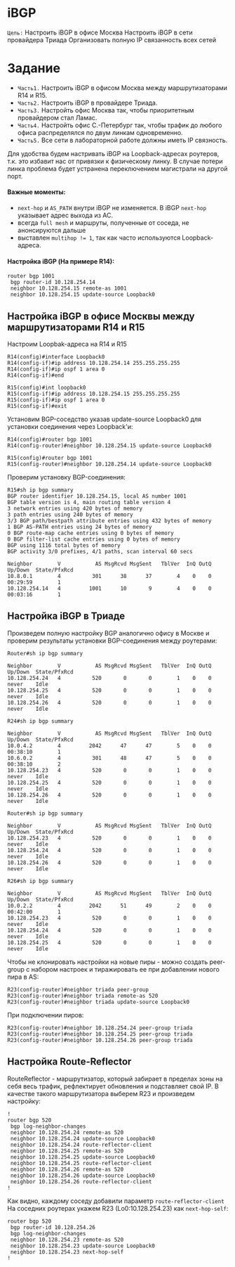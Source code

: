 # iBGP
`Цель:`
Настроить iBGP в офисе Москва
Настроить iBGP в сети провайдера Триада
Организовать полную IP связанность всех сетей

# Задание
- `Часть1.` Настроить iBGP в офисом Москва между маршрутизаторами R14 и R15.
- `Часть2.` Настроить iBGP в провайдере Триада.
- `Часть3.` Настройть офис Москва так, чтобы приоритетным провайдером стал Ламас.
- `Часть4.` Настройть офис С.-Петербург так, чтобы трафик до любого офиса распределялся по двум линкам одновременно.
- `Часть5.` Все сети в лабораторной работе должны иметь IP связность.


Для удобства будем настривать iBGP на Loopback-адресах роутеров, т.к. это избавит нас от привязки к физическому линку. В случае потери линка проблема будет устранена переключением магистрали на другой порт.
#### Важные моменты:
- `next-hop` и `AS_PATH` внутри iBGP не изменяется. В iBGP `next-hop` указывает адрес выхода из АС.  
- всегда `full mesh` и маршруты, полученные от соседа, не анонсируются дальше  
- выставлен `multihop != 1`, так как часто используются Loopback-адреса.  

#### Настройка iBGP (На примере R14):
~~~
router bgp 1001
 bgp router-id 10.128.254.14
 neighbor 10.128.254.15 remote-as 1001
 neighbor 10.128.254.15 update-source Loopback0
~~~
## Настройка iBGP в офисе Москвы между маршрутизаторами R14 и R15
Настроим Loopbak-адреса на R14 и R15
~~~
R14(config)#interface Loopback0
R14(config-if)#ip address 10.128.254.14 255.255.255.255
R14(config-if)#ip ospf 1 area 0
R14(config-if)#end
~~~
~~~
R15(config)#int loopback0
R15(config-if)#ip address 10.128.254.15 255.255.255.255
R15(config-if)#ip ospf 1 area 0
R15(config-if)#exit
~~~
Установим BGP-соседство указав update-source Loopback0 для установки соединения через Loopbaсk'и:
~~~
R14(config)#router bgp 1001
R14(config-router)#neighbor 10.128.254.15 update-source Loopback0
~~~
~~~
R15(config)#router bgp 1001
R15(config-router)#neighbor 10.128.254.14 update-source Loopback0
~~~

Проверим установку BGP-соединения:
~~~
R15#sh ip bgp summary
BGP router identifier 10.128.254.15, local AS number 1001
BGP table version is 4, main routing table version 4
3 network entries using 420 bytes of memory
3 path entries using 240 bytes of memory
3/3 BGP path/bestpath attribute entries using 432 bytes of memory
1 BGP AS-PATH entries using 24 bytes of memory
0 BGP route-map cache entries using 0 bytes of memory
0 BGP filter-list cache entries using 0 bytes of memory
BGP using 1116 total bytes of memory
BGP activity 3/0 prefixes, 4/1 paths, scan interval 60 secs

Neighbor        V           AS MsgRcvd MsgSent   TblVer  InQ OutQ Up/Down  State/PfxRcd
10.8.0.1        4          301      38      37        4    0    0 00:29:59        1
10.128.254.14   4         1001      10       9        4    0    0 00:03:16        1
~~~
## Настройка iBGP в Триаде
Произведем полную настройку BGP аналогично офису в Москве и проверим результаты установки BGP-соединения между роутерами:
~~~
Router#sh ip bgp summary

Neighbor        V           AS MsgRcvd MsgSent   TblVer  InQ OutQ Up/Down  State/PfxRcd
10.128.254.24   4          520       0       0        1    0    0 never    Idle
10.128.254.25   4          520       0       0        1    0    0 never    Idle
10.128.254.26   4          520       0       0        1    0    0 never    Idle
~~~
~~~
R24#sh ip bgp summary

Neighbor        V           AS MsgRcvd MsgSent   TblVer  InQ OutQ Up/Down  State/PfxRcd
10.0.4.2        4         2042      47      47        5    0    0 00:38:10        1
10.6.0.2        4          301      48      47        5    0    0 00:38:10        2
10.128.254.23   4          520       0       0        1    0    0 never    Idle
10.128.254.25   4          520       0       0        1    0    0 never    Idle
10.128.254.26   4          520       0       0        1    0    0 never    Idle
~~~
~~~
Router#sh ip bgp summary

Neighbor        V           AS MsgRcvd MsgSent   TblVer  InQ OutQ Up/Down  State/PfxRcd
10.128.254.23   4          520       0       0        1    0    0 never    Idle
10.128.254.24   4          520       0       0        1    0    0 never    Idle
10.128.254.26   4          520       0       0        1    0    0 never    Idle
~~~
~~~
R26#sh ip bgp summary

Neighbor        V           AS MsgRcvd MsgSent   TblVer  InQ OutQ Up/Down  State/PfxRcd
10.0.2.2        4         2042      51      49        2    0    0 00:42:00        1
10.128.254.23   4          520       0       0        1    0    0 never    Idle
10.128.254.24   4          520       0       0        1    0    0 never    Idle
10.128.254.25   4          520       0       0        1    0    0 never    Idle
~~~
Чтобы не клонировать настройки на новые пиры - можно создать peer-group с набором настроек и тиражировать ее при добавлении нового пира в AS:
~~~
R23(config-router)#neighbor triada peer-group
R23(config-router)#neighbor triada remote-as 520
R23(config-router)#neighbor triada update-source Loopback0
~~~
При подключении пиров:
~~~
R23(config-router)#neighbor 10.128.254.24 peer-group triada
R23(config-router)#neighbor 10.128.254.25 peer-group triada
R23(config-router)#neighbor 10.128.254.26 peer-group triada
~~~
## Настройка Route-Reflector
RouteReflector - маршрутизатор, который забирает в пределах зоны на себя весь трафик, рефлектирует обновления и подставляет свой IP.
В качестве такого маршрутизатора выберем R23 и произведем настройку:
~~~
!
router bgp 520
 bgp log-neighbor-changes
 neighbor 10.128.254.24 remote-as 520
 neighbor 10.128.254.24 update-source Loopback0
 neighbor 10.128.254.24 route-reflector-client
 neighbor 10.128.254.25 remote-as 520
 neighbor 10.128.254.25 update-source Loopback0
 neighbor 10.128.254.25 route-reflector-client
 neighbor 10.128.254.26 remote-as 520
 neighbor 10.128.254.26 update-source Loopback0
 neighbor 10.128.254.26 route-reflector-client
!
~~~
Как видно, каждому соседу добавили параметр `route-reflector-client`
На соседних роутерах укажем R23 (Lo0:10.128.254.23) как `next-hop-self`:
~~~
router bgp 520
 bgp router-id 10.128.254.26
 bgp log-neighbor-changes
 neighbor 10.128.254.23 remote-as 520
 neighbor 10.128.254.23 update-source Loopback0
 neighbor 10.128.254.23 next-hop-self
!
~~~
